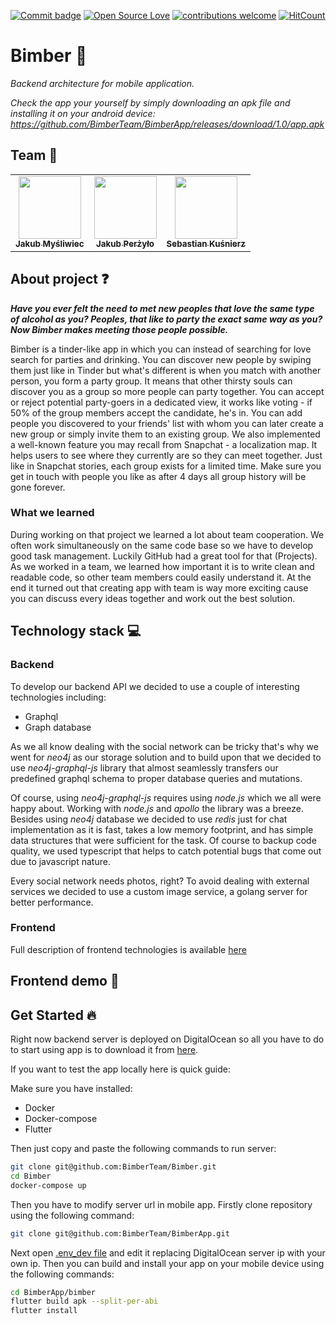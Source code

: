 [![Commit badge](https://img.shields.io/github/last-commit/BimberTeam/Bimber)](https://github.com/BimberTeam/Bimber/commits/master)
[![Open Source Love](https://badges.frapsoft.com/os/v1/open-source.svg?v=103)](https://github.com/ellerbrock/open-source-badges/)
[![contributions welcome](https://img.shields.io/badge/contributions-welcome-brightgreen.svg?style=flat)](https://github.com/dwyl/esta/issues)
[![HitCount](http://hits.dwyl.com/BimberTeam/Bimber.svg)](http://hits.dwyl.com/BimberTeam/Bimber)

# Bimber :beers:
*Backend architecture for mobile application.*

*Check the app your yourself by simply downloading an apk file and installing it on your android device: https://github.com/BimberTeam/BimberApp/releases/download/1.0/app.apk*

## Team  :punch:
<table align="center">
  <tr>
   <td align="center"><a href="https://github.com/jmysliv"><img src="https://avatars1.githubusercontent.com/u/48885911?s=460&v=4" width="100px;" alt=""/><br /><sub><b>Jakub Myśliwiec</b></sub></a></td>
    <td align="center"><a href="https://github.com/Qizot"><img src="https://avatars0.githubusercontent.com/u/34857220?s=400&u=594645f4b7548bb57393509b17a031e88f04d81c&v=4" width="100px;" alt=""/><br /><sub><b>Jakub Perżyło</b></sub></a></td>
   <td align="center"><a href="https://github.com/skusnierz"><img src="https://avatars2.githubusercontent.com/u/47144579?s=460&v=4" width="100px;" alt=""/><br /><sub><b>Sebastian Kuśnierz</b></sub></a></td>
    </tr>
</table>

## About project :question:
***Have you ever felt the need to met new peoples that love the same type of alcohol as you? Peoples, that like to party the exact same way as you? Now Bimber makes meeting those people possible.***


Bimber is a tinder-like app in which you can instead of searching for love search for parties and drinking. You can discover new people by swiping them just like in Tinder but what's different is when you match with another person, you form a party group. It means that other thirsty souls can discover you as a group so more people can party together. You can accept or reject potential party-goers in a dedicated view, it works like voting - if 50% of the group members accept the candidate, he's in. You can add people you discovered to your friends' list with whom you can later create a new group or simply invite them to an existing group. We also implemented a well-known feature you may recall from Snapchat  - a localization map. It helps users to see where they currently are so they can meet together. Just like in Snapchat stories, each group exists for a limited time. Make sure you get in touch with people you like as after 4 days all group history will be gone forever.

### What we learned
During working on that project we learned a lot about team cooperation. We often work simultaneously on the same code base so we have to develop good task management. Luckily GitHub had a great tool for that (Projects). As we worked in a team, we learned how important it is to write clean and readable code, so other team members could easily understand it. At the end it turned out that creating app with team is way more exciting cause you can discuss every ideas together and work out the best solution.

## Technology stack :computer: 
### Backend
To develop our backend API we decided to use a couple of interesting technologies
including:
- Graphql
- Graph database

As we all know dealing with the social network can be tricky that's why we went
for *neo4j* as our storage solution and to build upon that we decided to use
*neo4j-graphql-js* library that almost seamlessly transfers our predefined graphql
schema to proper database queries and mutations.

Of course, using *neo4j-graphql-js* requires using *node.js* which
we all were happy about.  Working with *node.js* and *apollo*
the library was a breeze. Besides using *neo4j* database we decided
to use *redis* just for chat implementation as it is fast, takes
a low memory footprint, and has simple data structures that were
sufficient for the task. Of course to backup code quality, we used
typescript that helps to catch potential bugs that come out due
to javascript nature.

Every social network needs photos, right?
To avoid dealing with external services we decided to use a custom
image service, a golang server for better performance.

### Frontend
Full description of frontend technologies is available [here](https://github.com/BimberTeam/BimberApp)

## Frontend demo :iphone:

## Get Started :fire:

Right now backend server is deployed on DigitalOcean so all you have to do to start using app is to download it from [here](https://github.com/BimberTeam/BimberApp/releases/download/1.0/app.apk).

If you want to test the app locally here is quick guide:

Make sure you have installed:
* Docker
* Docker-compose
* Flutter

Then just copy and paste the following commands to run server:
```bash
git clone git@github.com:BimberTeam/Bimber.git
cd Bimber
docker-compose up
```
Then you have to modify server url in mobile app. Firstly clone repository using the following command:
```bash
git clone git@github.com:BimberTeam/BimberApp.git
```
Next open [.env_dev file](bimber/assets/env/.env_dev) and edit it replacing DigitalOcean server ip with your own ip. Then you can build and install your app on your mobile device using the following commands:

```bash
cd BimberApp/bimber
flutter build apk --split-per-abi
flutter install
```